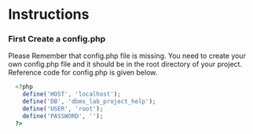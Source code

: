 # Instructions

### First Create a config.php
Please Remember that config.php file is missing. You need to create your own config.php file and it should be in the root directory of your project. Reference code for config.php is given below.

```PHP
  <?php
    define('HOST', 'localhost');
    define('DB', 'dbms_lab_project_help');
    define('USER', 'root');
    define('PASSWORD', '');
  ?>
```

